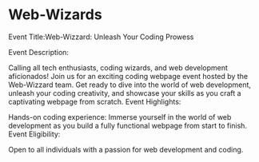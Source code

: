 # Web-Wizards
Event Title:Web-Wizzard: Unleash Your Coding Prowess

Event Description:

Calling all tech enthusiasts, coding wizards, and web development aficionados! Join us for an exciting coding webpage event hosted by the Web-Wizzard team. Get ready to dive into the world of web development, unleash your coding creativity, and showcase your skills as you craft a captivating webpage from scratch.
Event Highlights:

Hands-on coding experience: Immerse yourself in the world of web development as you build a fully functional webpage from start to finish.
Event Eligibility:

Open to all individuals with a passion for web development and coding.
